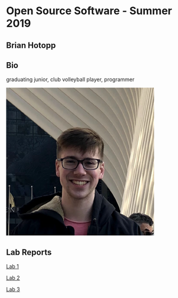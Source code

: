 # Open Source Software - Summer 2019
## Brian Hotopp

## Bio

graduating junior, club volleyball player, programmer

![8991235](./8991235.png)

## Lab Reports
[Lab 1](labs/lab-01/report.md)

[Lab 2](https://github.com/BrianHotopp/lab2part1)

[Lab 3](https://github.com/BrianHotopp/oss-repo-template/blob/master/labs/lab-03/lab03.md)
